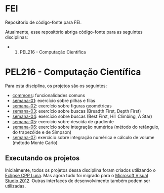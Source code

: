 # FEI

Repositorio de código-fonte para FEI.

Atualmente, esse repositório abriga código-fonte para as seguintes disciplinas:

* 1. PEL216 - Computação Científica

# PEL216 - Computação Científica

Para esta disciplina, os projetos são os seguintes:
* [commons](https://github.com/fvarrebola/fei/tree/master/pel216/commons): funcionalidades comuns
* [semana-01](https://github.com/fvarrebola/fei/tree/master/pel216/week1): exercício sobre pilhas e filas
* [semana-02](https://github.com/fvarrebola/fei/tree/master/pel216/week2): exercício sobre figuras geométricas
* [semana-03](https://github.com/fvarrebola/fei/tree/master/pel216/week3): exercício sobre buscas (Breadth First, Depth First)
* [semana-04](https://github.com/fvarrebola/fei/tree/master/pel216/week4): exercício sobre buscas (Best First, Hill Climbing, A Star)
* [semana-05](https://github.com/fvarrebola/fei/tree/master/pel216/week5): exercício sobre descida de gradiente
* [semana-06](https://github.com/fvarrebola/fei/tree/master/pel216/week6): exercício sobre integração numérica (método do retângulo, do trapezóide e de Simpson)
* [semana-07](https://github.com/fvarrebola/fei/tree/master/pel216/week7): exercício sobre integração numérica e cálculo de volume (método Monte Carlo)

## Executando os projetos

Inicialmente, todos os projetos dessa disciplina foram criados utilizando o [Eclipse CPP Luna](http://www.eclipse.org/downloads/). Mas agora tudo foi migrado para o [Microsoft Visual Studio 2012](http://www.visualstudio.com/).
Outras interfaces de desenvolvimento também podem ser utilizadas.
